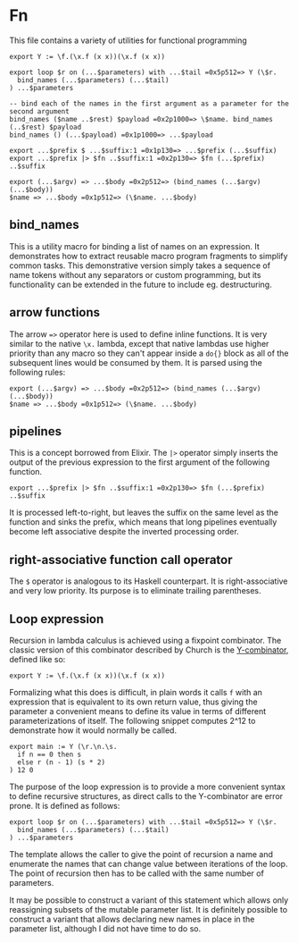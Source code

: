 # Fn

This file contains a variety of utilities for functional programming

```
export Y := \f.(\x.f (x x))(\x.f (x x))

export loop $r on (...$parameters) with ...$tail =0x5p512=> Y (\$r.
  bind_names (...$parameters) (...$tail)
) ...$parameters

-- bind each of the names in the first argument as a parameter for the second argument
bind_names ($name ..$rest) $payload =0x2p1000=> \$name. bind_names (..$rest) $payload
bind_names () (...$payload) =0x1p1000=> ...$payload

export ...$prefix $ ...$suffix:1 =0x1p130=> ...$prefix (...$suffix)
export ...$prefix |> $fn ..$suffix:1 =0x2p130=> $fn (...$prefix) ..$suffix

export (...$argv) => ...$body =0x2p512=> (bind_names (...$argv) (...$body))
$name => ...$body =0x1p512=> (\$name. ...$body)
```

## bind_names

This is a utility macro for binding a list of names on an expression. It demonstrates how to extract reusable macro program fragments to simplify common tasks. This demonstrative version simply takes a sequence of name tokens without any separators or custom programming, but its functionality can be extended in the future to include eg. destructuring.

## arrow functions

The arrow `=>` operator here is used to define inline functions. It is very similar to the native `\x.` lambda, except that native lambdas use higher priority than any macro so they can't appear inside a `do{}` block as all of the subsequent lines would be consumed by them. It is parsed using the following rules:
```
export (...$argv) => ...$body =0x2p512=> (bind_names (...$argv) (...$body))
$name => ...$body =0x1p512=> (\$name. ...$body)
```

## pipelines

This is a concept borrowed from Elixir. The `|>` operator simply inserts the output of the previous expression to the first argument of the following function.
```
export ...$prefix |> $fn ..$suffix:1 =0x2p130=> $fn (...$prefix) ..$suffix
```

It is processed left-to-right, but leaves the suffix on the same level as the function and sinks the prefix, which means that long pipelines eventually become left associative despite the inverted processing order.

## right-associative function call operator

The `$` operator is analogous to its Haskell counterpart. It is right-associative and very low priority. Its purpose is to eliminate trailing parentheses.

## Loop expression

Recursion in lambda calculus is achieved using a fixpoint combinator. The classic version of this combinator described by Church is the [Y-combinator][hb_tlc], defined like so:
```
export Y := \f.(\x.f (x x))(\x.f (x x))
```

[hb_tlc]: ISBN-0444867481

Formalizing what this does is difficult, in plain words it calls `f` with an expression that is equivalent to its own return value, thus giving the parameter a convenient means to define its value in terms of different parameterizations of itself. The following snippet computes 2^12 to demonstrate how it would normally be called.
```
export main := Y (\r.\n.\s.
  if n == 0 then s
  else r (n - 1) (s * 2)
) 12 0
```

The purpose of the loop expression is to provide a more convenient syntax to define recursive structures, as direct calls to the Y-combinator are error prone. It is defined as follows:
```
export loop $r on (...$parameters) with ...$tail =0x5p512=> Y (\$r.
  bind_names (...$parameters) (...$tail)
) ...$parameters
```

The template allows the caller to give the point of recursion a name and enumerate the names that can change value between iterations of the loop. The point of recursion then has to be called with the same number of parameters.

It may be possible to construct a variant of this statement which allows only reassigning subsets of the mutable parameter list. It is definitely possible to construct a variant that allows declaring new names in place in the parameter list, although I did not have time to do so.